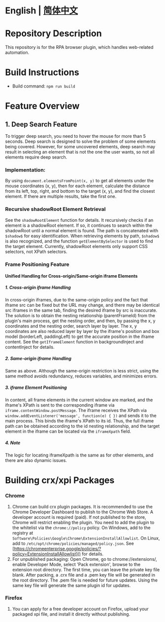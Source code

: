 # English | [简体中文](./README.zh.md)

# Repository Description

This repository is for the RPA browser plugin, which handles web-related automation.

# Build Instructions

- Build command: `npm run build`

# Feature Overview

## 1. Deep Search Feature

To trigger deep search, you need to hover the mouse for more than 5 seconds. Deep search is designed to solve the problem of some elements being covered. However, for some uncovered elements, deep search may result in selecting an element that is not the one the user wants, so not all elements require deep search.

### Implementation:

By using `document.elementsFromPoint(x, y)` to get all elements under the mouse coordinates (x, y), then for each element, calculate the distance from its left, top, right, and bottom to the target (x, y), and find the closest element. If there are multiple results, take the first one.

### Recursive shadowRoot Element Retrieval

See the `shadowRootElement` function for details. It recursively checks if an element is a shadowRoot element. If so, it continues to search within the shadowRoot until a normal element is found. The path is concatenated with `$shadow$` for easy identification. When retrieving elements by path, `$shadow$` is also recognized, and the function `getElementBySelector` is used to find the target element. Currently, shadowRoot elements only support CSS selectors, not XPath selectors.

### Frame Positioning Feature

#### Unified Handling for Cross-origin/Same-origin iframe Elements

##### 1. Cross-origin iframe Handling

In cross-origin iframes, due to the same-origin policy and the fact that iframe src can be fixed but the URL may change, and there may be identical src iframes in the same tab, finding the desired iframe by src is inaccurate. The solution is to obtain the nesting relationship (parentFrameId) from the plugin's main process, get the nesting order, and then, by passing the x, y coordinates and the nesting order, search layer by layer. The x, y coordinates are also reduced layer by layer by the iframe's position and box model (borderLeft, paddingLeft) to get the accurate position in the iframe content. See the `getIframeElement` function in backgroundInject and contentInject for details.

##### 2. Same-origin iframe Handling

Same as above. Although the same-origin restriction is less strict, using the same method avoids redundancy, reduces variables, and minimizes errors.

##### 3. iframe Element Positioning

In content, all frame elements in the current window are marked, and the iframe's XPath is sent to the corresponding iframe via `iframe.contentWindow.postMessage`. The iframe receives the XPath via `window.addEventListener('message', function(e) { })` and sends it to the main process. This binds the iframe's XPath to its id. Thus, the full iframe path can be obtained according to the id nesting relationship, and the target element in the iframe can be located via the `iframeXpath` field.

##### 4. Note

The logic for locating iframeXpath is the same as for other elements, and there are also dynamic issues.

# Building crx/xpi Packages

### Chrome

1. Chrome can build crx plugin packages. It is recommended to use the Chrome Developer Dashboard to publish to the Chrome Web Store. A developer account is required (paid). If not published to the store, Chrome will restrict enabling the plugin. You need to add the plugin to the whitelist via the `chrome://policy` policy. On Windows, add to the registry at `Software\Policies\Google\Chrome\ExtensionInstallAllowlist`. On Linux, add to `/etc/opt/chrome/policies/managed/policy.json`. See [https://chromeenterprise.google/policies/?policy=ExtensionInstallAllowlist]() for details.
2. For unpublished packaging: Open Chrome, go to chrome://extensions/, enable Developer Mode, select 'Pack extension', browse to the extension root directory. The first time, you can leave the private key file blank. After packing, a .crx file and a .pem key file will be generated in the root directory. The .pem file is needed for future updates. Using the same key file will generate the same plugin id for updates.

### Firefox

1. You can apply for a free developer account on Firefox, upload your packaged xpi file, and install it directly without publishing.
